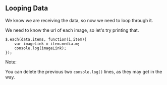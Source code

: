 ## Looping Data

We know we are receiving the data, so now we need to loop through it.

We need to know the url of each image, so let's try printing that.

    $.each(data.items, function(i,item){
        var imageLink = item.media.m;
        console.log(imageLink);
    });


Note:

You can delete the previous two `console.log()` lines, as they may get in the way.